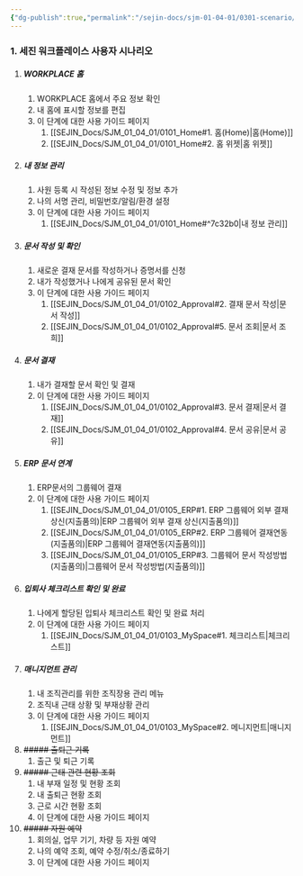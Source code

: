 ```yaml
---
{"dg-publish":true,"permalink":"/sejin-docs/sjm-01-04-01/0301-scenario/","title":"3.1 사용자 시나리오","tags":["workplace","그룹웨어"],"noteIcon":"","created":"2024-12-18T11:17:05.215+09:00","updated":"2024-12-19T14:26:26.568+09:00"}
---
```


### 1. 세진 워크플레이스 사용자 시나리오

1. ##### WORKPLACE 홈
	1. WORKPLACE 홈에서 주요 정보 확인
	2. 내 홈에 표시할 정보를 편집
	3. 이 단계에 대한 사용 가이드 페이지
		1. [[SEJIN_Docs/SJM_01_04_01/0101_Home#1. 홈(Home)\|홈(Home)]]
		2. [[SEJIN_Docs/SJM_01_04_01/0101_Home#2. 홈 위젯\|홈 위젯]]
2. ##### 내 정보 관리
	1. 사원 등록 시 작성된 정보 수정 및 정보 추가
	2. 나의 서명 관리, 비밀번호/알림/환경 설정
	3. 이 단계에 대한 사용 가이드 페이지
		1. [[SEJIN_Docs/SJM_01_04_01/0101_Home#^7c32b0\|내 정보 관리]]
3. ##### 문서 작성 및 확인
	1. 새로운 결재 문서를 작성하거나 증명서를 신청
	2. 내가 작성했거나 나에게 공유된 문서 확인
	3. 이 단계에 대한 사용 가이드 페이지
		1. [[SEJIN_Docs/SJM_01_04_01/0102_Approval#2. 결재 문서 작성\|문서 작성]]
		2. [[SEJIN_Docs/SJM_01_04_01/0102_Approval#5. 문서 조회\|문서 조희]]
4. ##### 문서 결재
	1. 내가 결재할 문서 확인 및 결재
	2. 이 단계에 대한 사용 가이드 페이지
		1. [[SEJIN_Docs/SJM_01_04_01/0102_Approval#3. 문서 결재\|문서 결재]]
		2. [[SEJIN_Docs/SJM_01_04_01/0102_Approval#4. 문서 공유\|문서 공유]]
5. ##### ERP 문서 연계
	1. ERP문서의 그룹웨어 결재
	2. 이 단계에 대한 사용 가이드 페이지
		1. [[SEJIN_Docs/SJM_01_04_01/0105_ERP#1. ERP 그룹웨어 외부 결재 상신(지출품의)\|ERP 그룹웨어 외부 결재 상신(지출품의)]]
		2. [[SEJIN_Docs/SJM_01_04_01/0105_ERP#2. ERP 그룹웨어 결재연동(지출품의)\|ERP 그룹웨어 결재연동(지출품의)]]
		3. [[SEJIN_Docs/SJM_01_04_01/0105_ERP#3. 그룹웨어 문서 작성방법(지출품의)\|그룹웨어 문서 작성방법(지출품의)]]
6. ##### 입퇴사 체크리스트 확인 및 완료
	1. 나에게 할당된 입퇴사 체크리스트 확인 및 완료 처리
	2. 이 단계에 대한 사용 가이드 페이지
		1. [[SEJIN_Docs/SJM_01_04_01/0103_MySpace#1. 체크리스트\|체크리스트]]
7. ##### 매니지먼트 관리
	1. 내 조직관리를 위한 조직장용 관리 메뉴
	2. 조직내 근태 상황 및 부재상황 관리
	3. 이 단계에 대한 사용 가이드 페이지
		1. [[SEJIN_Docs/SJM_01_04_01/0103_MySpace#2. 메니지먼트\|매니지먼트]]
8. ~~##### 출퇴근 기록~~
	1. 출근 및 퇴근 기록
9. ~~##### 근태 관련 현황 조회~~
	1. 내 부재 일정 및 현황 조회
	2. 내 출퇴근 현황 조회
	3. 근로 시간 현황 조회
	4. 이 단계에 대한 사용 가이드 페이지
10. ~~##### 자원 예약~~
	1. 회의실, 업무 기기, 차량 등 자원 예약
	2. 나의 예약 조회, 예약 수정/취소/종료하기
	3. 이 단계에 대한 사용 가이드 페이지

